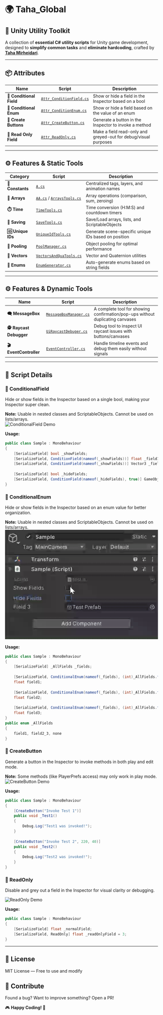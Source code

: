 # 🌍 Taha_Global

## 🚀 Unity Utility Toolkit  
A collection of **essential C# utility scripts** for Unity game development, designed to **simplify common tasks** and **eliminate hardcoding**, crafted by **[Taha Mirheidari](https://github.com/your-github-username)**.

---

## 📦 Attributes
| Name | Script | Description |
|------|--------|-------------|
| **🔖 Conditional Field** | [`Attr_ConditionField.cs`](#-conditionalfield) | Show or hide a field in the Inspector based on a bool |
| **🔖 Conditional Enum** | [`Attr_ConditionEnum.cs`](#-conditionalenum) | Show or hide a field based on the value of an enum |
| **🔖 Create Buttons** | [`Attr_CreateButton.cs`](#-createbutton) | Generate a button in the Inspector to invoke a method |
| **🔖 Read Only Field** | [`Attr_ReadOnly.cs`](#-readonly) | Make a field read-only and greyed-out for debug/visual purposes |

---

## ⚙️ Features & Static Tools  
| Category | Script | Description |
|----------|--------|-------------|
| **🔖 Constants** | [`A.cs`](#a) | Centralized tags, layers, and animation names |
| **🔄 Arrays** | [`AA.cs`](#aa) / [`ArraysTools.cs`](#arraytools) | Array operations (comparison, sum, zeroing) |
| **⏱️ Time** | [`TimeTools.cs`](#timetools) | Time conversion (H:M:S) and countdown timers |
| **💾 Saving** | [`SaveTools.cs`](#savetools) | Save/Load arrays, lists, and ScriptableObjects |
| **🆔 Unique IDs** | [`UniqueIdTools.cs`](#uniqueidtools) | Generate scene-specific unique IDs based on position |
| **🧩 Pooling** | [`PoolManager.cs`](#poolmanager) | Object pooling for optimal performance |
| **🧮 Vectors** | [`VectorsAndQuaTools.cs`](#vectortools) | Vector and Quaternion utilities |
| **📜 Enums** | [`EnumGenerator.cs`](#enumgenerator) | Auto-generate enums based on string fields |

---

## ⚙️ Features & Dynamic Tools  
| Name | Script | Description |
|------|--------|-------------|
| **🗨️ MessageBox** | [`MessageBoxManager.cs`](#messagebox) | A complete tool for showing confirmation/pop-ups without duplicating canvases |
| **🕵️ Raycast Debugger** | [`UiRaycastDebuger.cs`](#raycastdebugger) | Debug tool to inspect UI raycast issues with buttons/canvases |
| **🎬 EventController** | [`EventController.cs`](#eventcontroller) | Handle timeline events and debug them easily without signals |

---

## 📄 Script Details

### 🔖 ConditionalField  
Hide or show fields in the Inspector based on a single bool, making your Inspector super clean.

**Note:** Usable in nested classes and ScriptableObjects. Cannot be used on lists/arrays.  
![ConditionalField Demo](main/conditionalfield_demo.gif)

**Usage:**
```csharp
public class Sample : MonoBehaviour
{
    [SerializeField] bool _showFields;
    [SerializeField, ConditionField(nameof(_showFields))] float _field1;
    [SerializeField, ConditionField(nameof(_showFields))] Vector3 _field2;

    [SerializeField] bool _hideFields;
    [SerializeField, ConditionField(nameof(_hideFields), true)] GameObject _field3;
}
```

### 🔖 ConditionalEnum  
Hide or show fields in the Inspector based on an enum value for better organization.

**Note:** Usable in nested classes and ScriptableObjects. Cannot be used on lists/arrays.  
![ConditionalField Demo](Github%20Docs/conditional_field_vid.gif)

**Usage:**
```csharp
public class Sample : MonoBehaviour
{
    [SerializeField] _AllFields _fields;

    [SerializeField, ConditionalEnum(nameof(_fields), (int)_AllFields.field1)]
    float field1;

    [SerializeField, ConditionalEnum(nameof(_fields), (int)_AllFields.field2_3)]
    float field2;
    
    [SerializeField, ConditionalEnum(nameof(_fields), (int)_AllFields.field2_3)]
    float field3;
}
public enum _AllFields
{
    field1, field2_3, none
}
```

### 🔖 CreateButton  
Generate a button in the Inspector to invoke methods in both play and edit mode.

**Note:** Some methods (like PlayerPrefs access) may only work in play mode.  
![CreateButton Demo](Github%20Docs/createbutton_demo.gif)

**Usage:**
```csharp
public class Sample : MonoBehaviour
{
    [CreateButton("Invoke Test 1")]
    public void _Test1()
    {
        Debug.Log("Test1 was invoked!");
    }

    [CreateButton("Invoke Test 2", 220, 40)]
    public void _Test2()
    {
        Debug.Log("Test2 was invoked!");
    }
}
```

### 🔖 ReadOnly  
Disable and grey out a field in the Inspector for visual clarity or debugging.

![ReadOnly Demo](Github%20Docs/readonly_demo.png)

**Usage:**
```csharp
public class Sample : MonoBehaviour
{
    [SerializeField] float _normalField;
    [SerializeField, ReadOnly] float _readOnlyField = 3;
}
```

---

## 📜 License
MIT License — Free to use and modify

## 💬 Contribute
Found a bug? Want to improve something? Open a PR!

🎮 **Happy Coding! 🚀**
